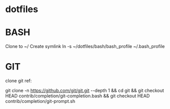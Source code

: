 # dotfiles

# BASH
Clone to ~/
Create symlink 
ln -s ~/dotfiles/bash/bash_profile ~/.bash_profile

# GIT 
clone git ref: 

git clone -n  https://github.com/git/git.git --depth 1 && cd git && git checkout HEAD contrib/completion/git-completion.bash && git checkout HEAD contrib/completion/git-prompt.sh
